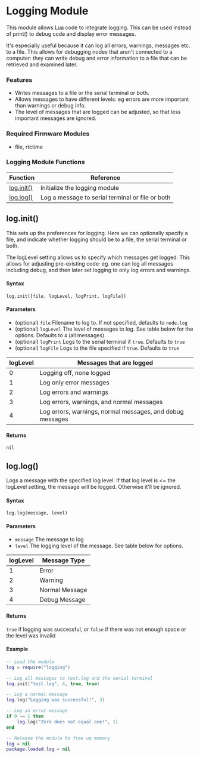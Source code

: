 
# Logging Module

This module allows Lua code to integrate logging.  This can be used instead of print() to debug code and display error messages.  

It's especially useful because it can log all errors, warnings, messages etc. to a file.  This allows for debugging nodes that aren't connected to a computer: they can write debug and error information to a file that can be retrieved and examined later.  

### Features
* Writes messages to a file or the serial terminal or both.
* Allows messages to have different levels: eg errors are more important than warnings or debug info.
* The level of messages that are logged can be adjusted, so that less important messages are ignored.

### Required Firmware Modules
* file, rtctime

### Logging Module Functions

| Function                     | Reference                                        |
|------------------------------|--------------------------------------------------|
| [log.init()](#loginit)       | Initialize the logging module                    |
| [log.log()](#loglog)         | Log a message to serial terminal or file or both |



## log.init()
This sets up the preferences for logging.  Here we can optionally specify a file, and indicate whether logging should be to a file, the serial terminal or both.  

The logLevel setting allows us to specify which messages get logged.  This allows for adjusting pre-existing code: eg. one can log all messages including debug, and then later set logging to only log errors and warnings.  

#### Syntax
`log.init([file, logLevel, logPrint, logFile])`

#### Parameters
- (optional) `file` Filename to log to.  If not specified, defaults to `node.log`
- (optional) `logLevel` The level of messages to log.  See table below for the options.  Defaults to `4` (all messages).
- (optional) `logPrint` Logs to the serial terminal if `true`.  Defaults to `true`
- (optional) `logFile` Logs to the file specified if `true`. Defaults to `true`

| logLevel | Messages that are logged                                  |
|----------|-----------------------------------------------------------|
| 0        | Logging off, none logged                                  |
| 1        | Log only error messages                                   |
| 2        | Log errors and warnings                                   |
| 3        | Log errors, warnings, and normal messages                 |
| 4        | Log errors, warnings, normal messages, and debug messages |

#### Returns
`nil`


## log.log()

Logs a message with the specified log level.  If that log level is <= the logLevel setting, the message will be logged.  Otherwise it'll be ignored.

#### Syntax
`log.log(message, level)`

#### Parameters
- `message` The message to log
- `level` The logging level of the message.  See table below for options.

| logLevel | Message Type   |
|----------|----------------|
| 1        | Error          |
| 2        | Warning        |
| 3        | Normal Message |
| 4        | Debug Message  |

#### Returns
`true` if logging was successful, or `false` if there was not enough space or the level was invalid

#### Example
```Lua
-- Load the module
log = require("logging")

-- Log all messages to test.log and the serial terminal
log.init("test.log", 4, true, true)

-- Log a normal message
log.log("Logging was successful!", 3)

-- Log an error message
if 0 ~= 1 then
    log.log("Zero does not equal one!", 1)
end

-- Release the module to free up memory
log = nil
package.loaded.log = nil
```

